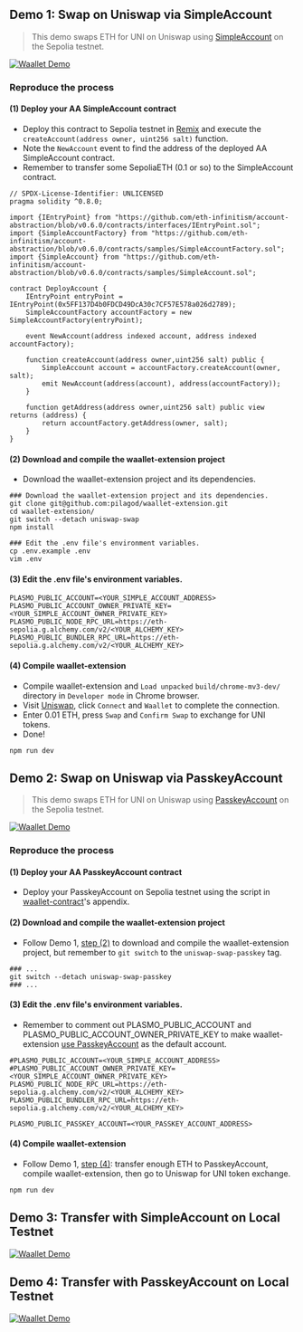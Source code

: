 ## Demo 1: Swap on Uniswap via SimpleAccount

> This demo swaps ETH for UNI on Uniswap using [SimpleAccount](https://github.com/eth-infinitism/account-abstraction/blob/v0.6.0/contracts/samples/SimpleAccount.sol#L21) on the Sepolia testnet.

[![Waallet Demo](https://i.imgur.com/f1QHreR.gif)](https://youtu.be/PviRgMoooII)

### Reproduce the process

#### (1) Deploy your AA SimpleAccount contract

- Deploy this contract to Sepolia testnet in [Remix](https://remix.ethereum.org/) and execute the `createAccount(address owner, uint256 salt)` function.
- Note the `NewAccount` event to find the address of the deployed AA SimpleAccount contract.
- Remember to transfer some SepoliaETH (0.1 or so) to the SimpleAccount contract.

```solidity
// SPDX-License-Identifier: UNLICENSED
pragma solidity ^0.8.0;

import {IEntryPoint} from "https://github.com/eth-infinitism/account-abstraction/blob/v0.6.0/contracts/interfaces/IEntryPoint.sol";
import {SimpleAccountFactory} from "https://github.com/eth-infinitism/account-abstraction/blob/v0.6.0/contracts/samples/SimpleAccountFactory.sol";
import {SimpleAccount} from "https://github.com/eth-infinitism/account-abstraction/blob/v0.6.0/contracts/samples/SimpleAccount.sol";

contract DeployAccount {
    IEntryPoint entryPoint = IEntryPoint(0x5FF137D4b0FDCD49DcA30c7CF57E578a026d2789);
    SimpleAccountFactory accountFactory = new SimpleAccountFactory(entryPoint);

    event NewAccount(address indexed account, address indexed accountFactory);

    function createAccount(address owner,uint256 salt) public {
        SimpleAccount account = accountFactory.createAccount(owner, salt);
        emit NewAccount(address(account), address(accountFactory));
    }

    function getAddress(address owner,uint256 salt) public view returns (address) {
        return accountFactory.getAddress(owner, salt);
    }
}
```

#### (2) Download and compile the waallet-extension project

- Download the waallet-extension project and its dependencies.

```shell
### Download the waallet-extension project and its dependencies.
git clone git@github.com:pilagod/waallet-extension.git
cd waallet-extension/
git switch --detach uniswap-swap
npm install

### Edit the .env file's environment variables.
cp .env.example .env
vim .env
```

#### (3) Edit the .env file's environment variables.

```shell
PLASMO_PUBLIC_ACCOUNT=<YOUR_SIMPLE_ACCOUNT_ADDRESS>
PLASMO_PUBLIC_ACCOUNT_OWNER_PRIVATE_KEY=<YOUR_SIMPLE_ACCOUNT_OWNER_PRIVATE_KEY>
PLASMO_PUBLIC_NODE_RPC_URL=https://eth-sepolia.g.alchemy.com/v2/<YOUR_ALCHEMY_KEY>
PLASMO_PUBLIC_BUNDLER_RPC_URL=https://eth-sepolia.g.alchemy.com/v2/<YOUR_ALCHEMY_KEY>
```

#### (4) Compile waallet-extension

- Compile waallet-extension and `Load unpacked` `build/chrome-mv3-dev/` directory in `Developer mode` in Chrome browser.
- Visit [Uniswap](https://app.uniswap.org/swap), click `Connect` and `Waallet` to complete the connection.
- Enter 0.01 ETH, press `Swap` and `Confirm Swap` to exchange for UNI tokens.
- Done!

```shell
npm run dev
```

## Demo 2: Swap on Uniswap via PasskeyAccount

> This demo swaps ETH for UNI on Uniswap using [PasskeyAccount](https://github.com/pilagod/waallet-contract/blob/uniswap-swap-passkey/src/account/PasskeyAccount.sol#L9) on the Sepolia testnet.

[![Waallet Demo](https://i.imgur.com/rOdWAJG.gif)](https://youtu.be/Ac2jmmAEG00)

### Reproduce the process

#### (1) Deploy your AA PasskeyAccount contract

- Deploy your PasskeyAccount on Sepolia testnet using the script in [waallet-contract](https://github.com/pilagod/waallet-contract/blob/uniswap-swap-passkey/README.md#appendix-deploy-and-verify-passkeyaccount-on-sepolia-testnet)'s appendix.

#### (2) Download and compile the waallet-extension project

- Follow Demo 1, [step (2)](#2-download-and-compile-the-waallet-extension-project) to download and compile the waallet-extension project, but remember to `git switch` to the `uniswap-swap-passkey` tag.

```shell
### ...
git switch --detach uniswap-swap-passkey
### ...
```

#### (3) Edit the .env file's environment variables.

- Remember to comment out PLASMO_PUBLIC_ACCOUNT and PLASMO_PUBLIC_ACCOUNT_OWNER_PRIVATE_KEY to make waallet-extension [use PasskeyAccount](https://github.com/pilagod/waallet-extension/blob/uniswap-swap-passkey/background/index.ts#L24) as the default account.

```shell
#PLASMO_PUBLIC_ACCOUNT=<YOUR_SIMPLE_ACCOUNT_ADDRESS>
#PLASMO_PUBLIC_ACCOUNT_OWNER_PRIVATE_KEY=<YOUR_SIMPLE_ACCOUNT_OWNER_PRIVATE_KEY>
PLASMO_PUBLIC_NODE_RPC_URL=https://eth-sepolia.g.alchemy.com/v2/<YOUR_ALCHEMY_KEY>
PLASMO_PUBLIC_BUNDLER_RPC_URL=https://eth-sepolia.g.alchemy.com/v2/<YOUR_ALCHEMY_KEY>

PLASMO_PUBLIC_PASSKEY_ACCOUNT=<YOUR_PASSKEY_ACCOUNT_ADDRESS>
```

#### (4) Compile waallet-extension

- Follow Demo 1, [step (4)](#4-compile-waallet-extension): transfer enough ETH to PasskeyAccount, compile waallet-extension, then go to Uniswap for UNI token exchange.

```shell
npm run dev
```

## Demo 3: Transfer with SimpleAccount on Local Testnet

[![Waallet Demo](https://i.imgur.com/dKjIltD.gif)](https://youtu.be/V3xA95UXuQo)

## Demo 4: Transfer with PasskeyAccount on Local Testnet

[![Waallet Demo](https://i.imgur.com/UgYa0QR.gif)](https://youtu.be/5MlbRI152us)
